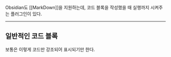 Obsidian도 [[MarkDown]]을 지원하는데, 코드 블록을 작성했을 때 실행까지 시켜주는 플러그인이 있다.

---

## 일반적인 코드 블록

보통은 이렇게 코드만 강조되어 표시되기만 한다.
```

```